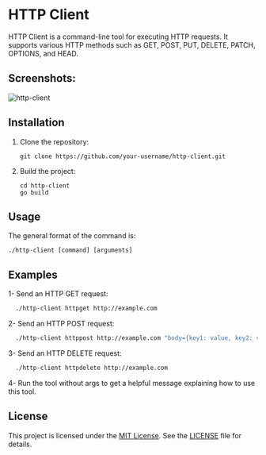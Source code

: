 # HTTP Client

HTTP Client is a command-line tool for executing HTTP requests. It supports various HTTP methods such as GET, POST, PUT, DELETE, PATCH, OPTIONS, and HEAD.

## Screenshots:

![http-client](https://raw.githubusercontent.com/abdullah-alaadine/http-client/main/assets/screenshot.png)

## Installation

1. Clone the repository:

   ```shell
   git clone https://github.com/your-username/http-client.git
   ```
2. Build the project:
   ```shell
   cd http-client
   go build
   ```
## Usage

The general format of the command is:
  ```shell
  ./http-client [command] [arguments]
  ```
## Examples

1- Send an HTTP GET request:

```bash
  ./http-client httpget http://example.com
```

2- Send an HTTP POST request:
```bash
  ./http-client httppost http://example.com "body={key1: value, key2: value}"
```

3- Send an HTTP DELETE request:

```bash
  ./http-client httpdelete http://example.com
```
4- Run the tool without args to get a helpful message explaining how to use this tool.

## License

This project is licensed under the [MIT License](https://github.com/abdullah-alaadine/http-client/blob/main/LICENSE). See the [LICENSE](https://github.com/abdullah-alaadine/http-client/blob/main/LICENSE) file for details.

